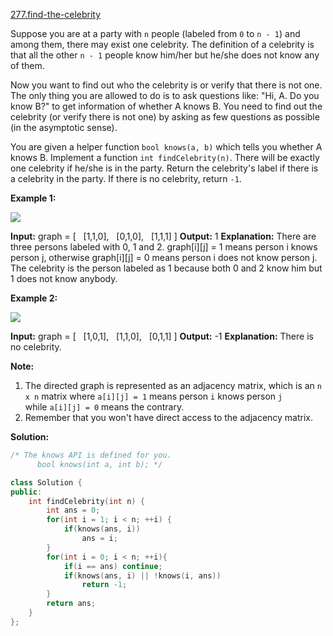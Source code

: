 [277.find-the-celebrity](https://leetcode.com/problems/find-the-celebrity/)  

Suppose you are at a party with `n` people (labeled from `0` to `n - 1`) and among them, there may exist one celebrity. The definition of a celebrity is that all the other `n - 1` people know him/her but he/she does not know any of them.

Now you want to find out who the celebrity is or verify that there is not one. The only thing you are allowed to do is to ask questions like: "Hi, A. Do you know B?" to get information of whether A knows B. You need to find out the celebrity (or verify there is not one) by asking as few questions as possible (in the asymptotic sense).

You are given a helper function `bool knows(a, b)` which tells you whether A knows B. Implement a function `int findCelebrity(n)`. There will be exactly one celebrity if he/she is in the party. Return the celebrity's label if there is a celebrity in the party. If there is no celebrity, return `-1`.

**Example 1:**

![](https://assets.leetcode.com/uploads/2019/02/02/277_example_1_bold.PNG)

**Input:** graph = \[
  \[1,1,0\],
  \[0,1,0\],
  \[1,1,1\]
\]
**Output:** 1
**Explanation:** There are three persons labeled with 0, 1 and 2. graph\[i\]\[j\] = 1 means person i knows person j, otherwise graph\[i\]\[j\] = 0 means person i does not know person j. The celebrity is the person labeled as 1 because both 0 and 2 know him but 1 does not know anybody.

**Example 2:**

![](https://assets.leetcode.com/uploads/2019/02/02/277_example_2.PNG)

**Input:** graph = \[
  \[1,0,1\],
  \[1,1,0\],
  \[0,1,1\]
\]
**Output:** \-1
**Explanation:** There is no celebrity.

**Note:**

1.  The directed graph is represented as an adjacency matrix, which is an `n x n` matrix where `a[i][j] = 1` means person `i` knows person `j` while `a[i][j] = 0` means the contrary.
2.  Remember that you won't have direct access to the adjacency matrix.  



**Solution:**  

```cpp
/* The knows API is defined for you.
      bool knows(int a, int b); */

class Solution {
public:
    int findCelebrity(int n) {
        int ans = 0;
        for(int i = 1; i < n; ++i) {
            if(knows(ans, i))
                ans = i;
        }
        for(int i = 0; i < n; ++i){
            if(i == ans) continue;
            if(knows(ans, i) || !knows(i, ans))
                return -1;
        }
        return ans;
    }
};
```
      